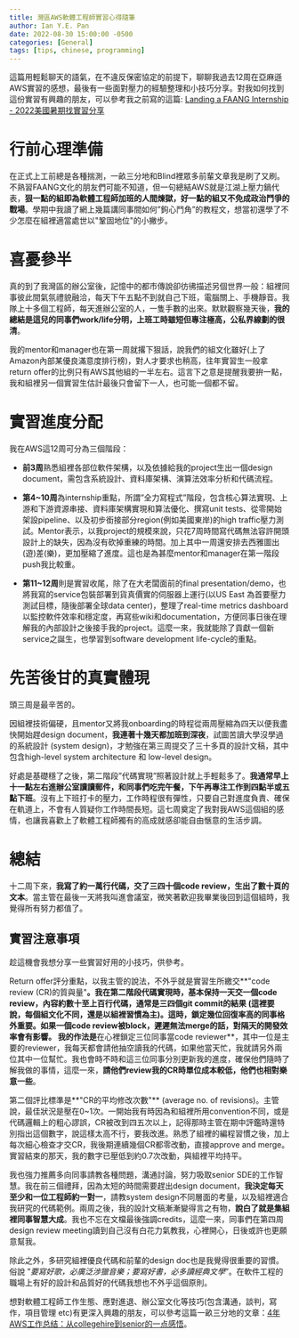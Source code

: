 ```yaml
---
title: 灣區AWS軟體工程師實習心得隨筆
author: Ian Y.E. Pan
date: 2022-08-30 15:00:00 -0500
categories: [General]
tags: [tips, chinese, programming]
---
```


這篇用輕鬆聊天的語氣，在不違反保密協定的前提下，聊聊我過去12周在亞麻遜AWS實習的感想，最後有一些面對壓力的經驗整理和小技巧分享。對我如何找到這份實習有興趣的朋友，可以參考我之前寫的這篇: [Landing a FAANG Internship - 2022美國暑期找實習分享](../us-internship/)

# 行前心理準備

在正式上工前總是各種揣測，一畝三分地和Blind裡眾多前輩文章我是刷了又刷。不熟習FAANG文化的朋友們可能不知道，但一句總結AWS就是江湖上壓力鍋代表，**狠一點的組即為軟體工程師加班的人間煉獄，好一點的組又不免成政治鬥爭的戰場**。學期中我讀了網上幾篇講同事間如何”鉤心鬥角”的教程文，想當初還學了不少怎麼在組裡適當處世以"鞏固地位"的小撇步。

# 喜憂參半

真的到了我灣區的辦公室後，記憶中的都市傳說卻彷彿描述另個世界一般：組裡同事彼此間氣氛禮貌融洽，每天下午五點不到就自己下班，電腦關上、手機靜音。我隊上十多個工程師，每天進辦公室的人，一隻手數的出來。默默觀察幾天後，**我的總結是這兒的同事們work/life分明，上班工時雖短但專注極高，公私界線劃的很清**。

我的mentor和manager也在第一周就撂下狠話，說我們的組文化雖好(上了Amazon內部某優良滿意度排行榜)，對人才要求也稍高，往年實習生一般拿return offer的比例只有AWS其他組的一半左右。這言下之意是提醒我要拚一點，我和組裡另一個實習生估計最後只會留下一人，也可能一個都不留。

# 實習進度分配

我在AWS這12周可分為三個階段：

- **前3周**熟悉組裡各部位軟件架構，以及依據給我的project生出一個design document，需包含系統設計、資料庫架構、演算法效率分析和代碼流程。

- **第4~10周**為internship重點，所謂”全力寫程式”階段，包含核心算法實現、上游和下游資源串接、資料庫架構實現和算法優化、撰寫unit tests、從零開始架設pipeline、以及初步銜接部分region(例如美國東岸)的high traffic壓力測試。Mentor表示，以我project的規模來說，只花7周時間寫代碼無法容許開頭設計上的缺失，因為沒有砍掉重練的時間。加上其中一周還安排去西雅圖出(遊)差(樂)，更加壓縮了進度。這也是為甚麼mentor和manager在第一階段push我比較重。

- **第11~12周**則是實習收尾，除了在大老闆面前的final presentation/demo，也將我寫的service包裝部署到貨真價實的伺服器上運行(以US East 為首要壓力測試目標，隨後部署全球data center)，整理了real-time metrics dashboard以監控軟件效率和穩定度，再寫些wiki和documentation，方便同事日後在理解我的內部設計之後接手我的project。這麼一來，我就能除了貢獻一個新service之誕生，也學習到software development life-cycle的重點。

# 先苦後甘的真實體現

頭三周是最辛苦的。

因組裡技術偏硬，且mentor又將我onboarding的時程從兩周壓縮為四天以便我盡快開始趕design document，**我連著十幾天都加班到深夜**，試圖苦讀大學沒學過的系統設計 (system design)，才勉強在第三周提交了三十多頁的設計文稿，其中包含high-level system architecture 和 low-level design。

好處是基礎穩了之後，第二階段”代碼實現”照著設計就上手輕鬆多了。**我通常早上十一點左右進辦公室讀讀郵件，和同事們吃完午餐，下午再專注工作到四點半或五點下班**。沒有上下班打卡的壓力，工作時程很有彈性，只要自己對進度負責、確保在軌道上，不會有人質疑你工作時間長短。這七周奠定了我對我AWS這個組的感情，也讓我喜歡上了軟體工程師獨有的高成就感卻能自由愜意的生活步調。

# 總結

十二周下來，**我寫了約一萬行代碼，交了三四十個code review，生出了數十頁的文本**。當主管在最後一天將我叫進會議室，微笑著歡迎我畢業後回到這個組時，我覺得所有努力都值了。

## 實習注意事項

趁這機會我想分享一些實習好用的小技巧，供參考。

Return offer評分重點，以我主管的說法，不外乎就是實習生所繳交**"code review (CR)的質與量"**。我在第二階段代碼實現時，基本保持一天交一個code review，內容約數十至上百行代碼，通常是三四個git commit的結果 (這裡要說，每個組文化不同，還是以組裡習慣為主)。這時，鎖定幾位回復率高的同事格外重要。如果一個code review被block，遲遲無法merge的話，對隔天的開發效率會有影響。
我的作法是**在心裡鎖定三位同事當code reviewer**，其中一位是主要的reviewer，我每天都會請他抽空讀我的代碼，如果他當天忙，我就請另外兩位其中一位幫忙。我也會時不時和這三位同事分別更新我的進度，確保他們隨時了解我做的事情，這麼一來，**請他們review我的CR時單位成本較低，他們也相對樂意一些**。

第二個評比標準是**"CR的平均修改次數"** (average no. of revisions)。主管說，最佳狀況是壓在0~1次。一開始我有時因為和組裡所用convention不同，或是代碼邏輯上的粗心謬誤，CR被改到四五次以上，記得那時主管在期中評鑑時還特別指出這個數字，說這樣太高不行，要我改進。熟悉了組裡的編程習慣之後，加上每次細心檢查才交CR，我後期連續幾個CR都零改動，直接approve and merge。實習結束的那天，我的數字已壓低到約0.7次改動，與組裡平均持平。

我也強力推薦多向同事請教各種問題，溝通討論，努力吸取senior SDE的工作智慧。我在前三個禮拜，因為太短的時間需要趕出design document，**我決定每天至少和一位工程師約一對一**，請教system design不同層面的考量，以及組裡適合我研究的代碼範例。兩周之後，我的設計文稿漸漸變得言之有物，**說白了就是集組裡同事智慧大成**。我也不忘在文檔最後強調credits，這麼一來，同事們在第四周design review meeting讀到自己沒有白花力氣教我，心裡開心，日後或許也更願意幫我。

除此之外，多研究組裡優良代碼和前輩的design doc也是我覺得很重要的習慣。俗說 ”*要寫好歌，必廣泛涉獵音樂；要寫好書，必多讀經典文學*”。在軟件工程的職場上有好的設計和品質好的代碼我想也不外乎這個原則。

想對軟體工程師工作生態、應對進退、辦公室文化等技巧(包含溝通，談判，寫作，項目管理 etc)有更深入興趣的朋友，可以參考這篇一畝三分地的文章：[4年AWS工作总结：从collegehire到senior的一点感悟](https://www.1point3acres.com/bbs/forum.php?mod=viewthread&tid=507474&extra=page)。
 

